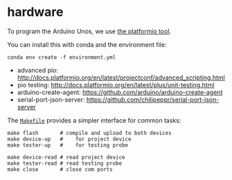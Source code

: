 # hardware

To program the Arduino Unos, we use [the platformio tool][pio].

You can install this with conda and the environment file:

    conda env create -f environment.yml

- advanced pio: http://docs.platformio.org/en/latest/projectconf/advanced_scripting.html
- pio testing: http://docs.platformio.org/en/latest/plus/unit-testing.html
- arduino-create-agent: https://github.com/arduino/arduino-create-agent
- serial-port-json-server: https://github.com/chilipeppr/serial-port-json-server

The [`Makefile`][mk] provides a simpler interface for common tasks:

    make flash       # compile and upload to both devices
    make device-up   #    for project device
    make tester-up   #    for testing probe

    make device-read # read project device
    make tester-read # read testing probe
    make close       # close com ports

[pio]:https://github.com/platformio/platformio-core
[mk]:./Makefile


